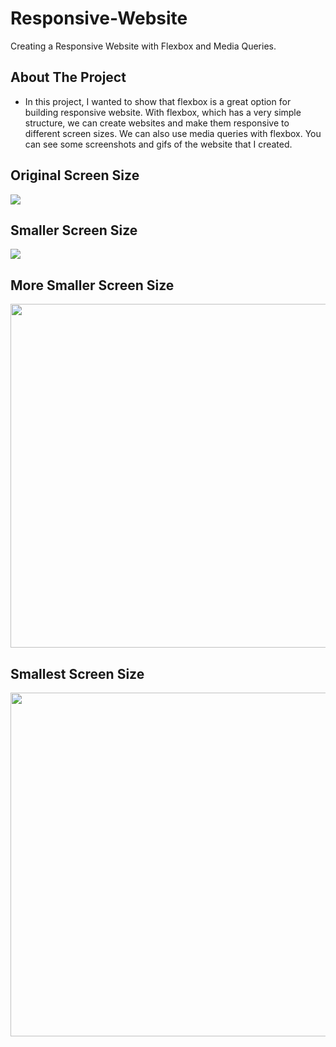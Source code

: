 # Responsive-Website

Creating a Responsive Website with Flexbox and Media Queries.

## About The Project

* In this project, I wanted to show that flexbox is a great option for building responsive website.
With flexbox, which has a very simple structure, we can create websites and make them responsive to different screen sizes.
We can also use media queries with flexbox.
You can see some screenshots and gifs of the website that I created.

## Original Screen Size
<img src="https://github.com/ysnhasan1/Responsive-Website/assets/102024926/a5988526-a365-41f5-a098-e2cccc2c8837"><br />

## Smaller Screen Size
<img src="https://github.com/ysnhasan1/Responsive-Website/assets/102024926/10ccfae4-9843-41d7-9f92-cad9e046701e"><br />

## More Smaller Screen Size
<div align="center">
<img src="https://github.com/ysnhasan1/Responsive-Website/assets/102024926/e99d1761-160d-43e3-9070-baa52579a207" height="550"><br />
</div>

## Smallest Screen Size
<div align="center">
<img src="https://github.com/ysnhasan1/Responsive-Website/assets/102024926/6d45a435-9457-4403-8b58-284974ecac8f" height="550">
</div>
